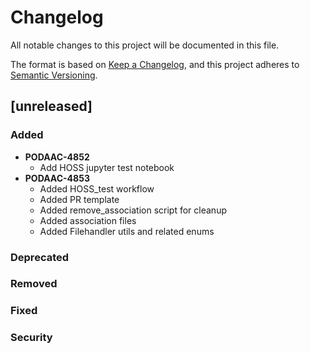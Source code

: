 # Changelog

All notable changes to this project will be documented in this file.

The format is based on [Keep a Changelog](https://keepachangelog.com/en/1.0.0/),
and this project adheres to [Semantic Versioning](https://semver.org/spec/v2.0.0.html).

## [unreleased]

### Added
- **PODAAC-4852**
  - Add HOSS jupyter test notebook
- **PODAAC-4853**
  - Added HOSS_test workflow
  - Added PR template
  - Added remove_association script for cleanup
  - Added association files
  - Added Filehandler utils and related enums
### Deprecated
### Removed
### Fixed
### Security
